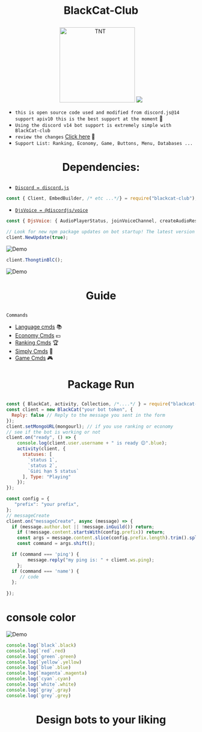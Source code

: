 # <p align="center">BlackCat-Club</p>
<div align="center">
  <p>
	<a href="https://www.facebook.com/BlackCat.2k3"><img src="https://statics.voz.tech/data/avatars/o/1093/1093136.jpg?1584167722" width = "200" alt="TNT"></a>
  <a href="https://www.npmjs.com/package/blackcat-club" target="_blank"><img src="https://nodei.co/npm/blackcat-club.png?downloads=true&downloadRank=true&stars=true"></a>
  </p>
</div>

+ `this is open source code used and modified from discord.js@14 support apiv10 this is the best support at the moment` 🥰
+ `Using the discord v14 bot support is extremely simple with BlackCat-club`
+ `review the changes` [Click here](https://github.com/VinhBot/BlaCkcat-Package/blob/main/Example/UpdateNotice/README.md) 🔎
+ `Support List: Ranking, Economy, Game, Buttons, Menu, Databases ...`

# <p align="center">Dependencies:</p>
- [`Discord = discord.js`](https://github.com/discordjs/discord.js)
```js
const { Client, EmbedBuilder, /* etc ...*/} = require("blackcat-club"); // discord.js
```
- [`DjsVoice = @discordjs/voice`](https://github.com/discordjs/discord.js)
```js
const { DjsVoice: { AudioPlayerStatus, joinVoiceChannel, createAudioResource, /* vân vân...*/}} = require("blackcat-club"); // @discordjs/voice
```
```js
// Look for new npm package updates on bot startup! The latest version will be displayed in the dashboard
client.NewUpdate(true);
```
![Demo](https://raw.githubusercontent.com/VinhBot/BlackCat-Club/main/Preview/update.jpg)
```js
client.ThongtinBlC();
```
![Demo](https://raw.githubusercontent.com/VinhBot/BlackCat-Club/main/Preview/ascii.jpg)
# <p align="center">Guide</p>
```
Commands
```
+  [Language cmds](https://github.com/VinhBot/BlackCat-Club/blob/main/Example/En/Language/README.md) 📚
+  [Economy Cmds](https://github.com/VinhBot/BlackCat-Club/blob/main/Example/En/Economy/README.md) 💴
+  [Ranking Cmds](https://github.com/VinhBot/BlackCat-Club/blob/main/Example/En/Ranking/README.md) 🏆
+  [Simply Cmds](https://github.com/VinhBot/BlackCat-Club/blob/main/Example/En/Commands/README.md) 🔮
+  [Game Cmds](https://github.com/VinhBot/BlackCat-Club/blob/main/Example/En/Game/README.md) 🎮
# <p align="center">Package Run</p>
```js
const { BlackCat, activity, Collection, /*....*/ } = require("blackcat-club");
const client = new BlackCat("your bot token", {
  Reply: false // Reply to the message you sent in the form 
});
client.setMongoURL(mongourl); // if you use ranking or economy
// see if the bot is working or not 
client.on("ready", () => {
    console.log(client.user.username + " is ready 😊".blue);
    activity(client, {
      statuses: [
        `status 1`, 
        `status 2`,
        `Giới hạn 5 status`
      ], Type: "Playing"
    });
});

const config = {
   "prefix": "your prefix",
};
// messageCreate
client.on("messageCreate", async (message) => {
  if (message.author.bot || !message.inGuild()) return;
	if (!message.content.startsWith(config.prefix)) return;
	const args = message.content.slice(config.prefix.length).trim().split(/ +/g);
	const command = args.shift();

  if (command === 'ping') {
		message.reply("my ping is: " + client.ws.ping);
	};
  if (command === 'name') {
     // code
  };
  
});
```
# console color
![Demo](https://raw.githubusercontent.com/VinhBot/BlackCat-Club/main/Preview/demoColors.jpg)
```js
console.log(`black`.black)
console.log(`red`.red)
console.log(`green`.green)
console.log(`yellow`.yellow)
console.log(`blue`.blue)
console.log(`magenta`.magenta)
console.log(`cyan`.cyan)
console.log(`white`.white)
console.log(`gray`.gray)
console.log(`grey`.grey)
```

# <p align="center">Design bots to your liking</p>